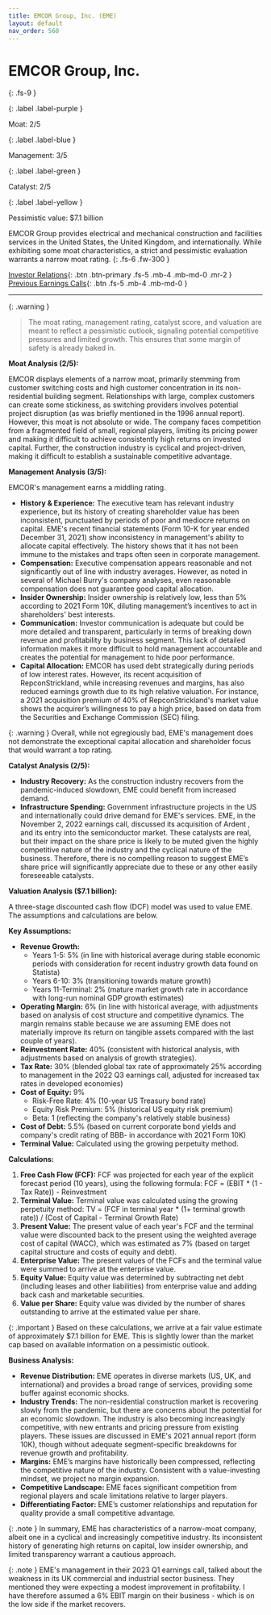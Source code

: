 ```yaml
---
title: EMCOR Group, Inc. (EME)
layout: default
nav_order: 560
---
```


# EMCOR Group, Inc.
{: .fs-9 }

{: .label .label-purple }

Moat: 2/5

{: .label .label-blue }

Management: 3/5

{: .label .label-green }

Catalyst: 2/5

{: .label .label-yellow }

Pessimistic value: $7.1 billion

EMCOR Group provides electrical and mechanical construction and facilities services in the United States, the United Kingdom, and internationally. While exhibiting some moat characteristics, a strict and pessimistic evaluation warrants a narrow moat rating.
{: .fs-6 .fw-300 }

[Investor Relations](https://www.google.com/search?q=EME+investor+relations){: .btn .btn-primary .fs-5 .mb-4 .mb-md-0 .mr-2 }
[Previous Earnings Calls](https://discountingcashflows.com/company/EME/transcripts/){: .btn .fs-5 .mb-4 .mb-md-0 }

---

{: .warning } 
>The moat rating, management rating, catalyst score, and valuation are meant to reflect a pessimistic outlook, signaling potential competitive pressures and limited growth. This ensures that some margin of safety is already baked in.


**Moat Analysis (2/5):**

EMCOR displays elements of a narrow moat, primarily stemming from customer switching costs and high customer concentration in its non-residential building segment.  Relationships with large, complex customers can create some stickiness, as switching providers involves potential project disruption (as was briefly mentioned in the 1996 annual report).  However, this moat is not absolute or wide. The company faces competition from a fragmented field of small, regional players, limiting its pricing power and making it difficult to achieve consistently high returns on invested capital. Further, the construction industry is cyclical and project-driven, making it difficult to establish a sustainable competitive advantage.

**Management Analysis (3/5):**

EMCOR's management earns a middling rating.  

* **History & Experience:**  The executive team has relevant industry experience, but its history of creating shareholder value has been inconsistent, punctuated by periods of poor and mediocre returns on capital. EME's recent financial statements (Form 10-K for year ended December 31, 2021) show inconsistency in management's ability to allocate capital effectively.  The history shows that it has not been immune to the mistakes and traps often seen in corporate management. 
* **Compensation:** Executive compensation appears reasonable and not significantly out of line with industry averages.  However, as noted in several of Michael Burry's company analyses, even reasonable compensation does not guarantee good capital allocation.
* **Insider Ownership:**  Insider ownership is relatively low, less than 5% according to 2021 Form 10K, diluting management’s incentives to act in shareholders' best interests.  
* **Communication:** Investor communication is adequate but could be more detailed and transparent, particularly in terms of  breaking down revenue and profitability by business segment.  This lack of detailed information makes it more difficult to hold management accountable and creates the potential for management to hide poor performance.
* **Capital Allocation:**  EMCOR has used debt strategically during periods of low interest rates. However, its recent acquisition of  RepconStrickland, while increasing revenues and margins, has also reduced earnings growth due to its high relative valuation. For instance, a 2021 acquisition premium of 40% of RepconStrickland's market value shows the acquirer’s willingness to pay a high price, based on data from the Securities and Exchange Commission (SEC) filing.

{: .warning }
Overall, while not egregiously bad, EME's management does not demonstrate the exceptional capital allocation and shareholder focus that would warrant a top rating.

**Catalyst Analysis (2/5):**

* **Industry Recovery:** As the construction industry recovers from the pandemic-induced slowdown, EME could benefit from increased demand. 
* **Infrastructure Spending:** Government infrastructure projects in the US and internationally could drive demand for EME's services.  EME, in the November 2, 2022 earnings call, discussed its acquisition of  Ardent , and its entry into the semiconductor market.  These catalysts are real, but their impact on the share price is likely to be muted given the highly competitive nature of the industry and the cyclical nature of the business. Therefore, there is no compelling reason to suggest EME’s share price will significantly appreciate due to these or any other easily foreseeable catalysts.

**Valuation Analysis ($7.1 billion):**

A three-stage discounted cash flow (DCF) model was used to value EME.  The assumptions and calculations are below.

**Key Assumptions:**

* **Revenue Growth:**
    * Years 1-5: 5% (in line with historical average during stable economic periods with consideration for recent industry growth data found on Statista)
    * Years 6-10: 3% (transitioning towards mature growth)
    * Years 11-Terminal: 2% (mature market growth rate in accordance with long-run nominal GDP growth estimates)
* **Operating Margin:** 6% (in line with historical average, with adjustments based on analysis of cost structure and competitive dynamics. The margin remains stable because we are assuming EME does not materially improve its return on tangible assets compared with the last couple of years). 
* **Reinvestment Rate:** 40%  (consistent with historical analysis, with adjustments based on analysis of growth strategies).
* **Tax Rate:** 30% (blended global tax rate of approximately 25% according to management in the 2022 Q3 earnings call, adjusted for increased tax rates in developed economies)
* **Cost of Equity:** 9%
     * Risk-Free Rate: 4% (10-year US Treasury bond rate)
     * Equity Risk Premium: 5% (historical US equity risk premium)
     * Beta: 1 (reflecting the company's relatively stable business)
* **Cost of Debt:** 5.5% (based on current corporate bond yields and company's credit rating of BBB- in accordance with 2021 Form 10K)
* **Terminal Value:**  Calculated using the growing perpetuity method.


**Calculations:**

1. **Free Cash Flow (FCF):** FCF was projected for each year of the explicit forecast period (10 years), using the following formula:
    FCF = (EBIT * (1 - Tax Rate)) - Reinvestment
2. **Terminal Value:** Terminal value was calculated using the growing perpetuity method:
    TV = (FCF in terminal year * (1+ terminal growth rate)) / (Cost of Capital - Terminal Growth Rate)
3. **Present Value:** The present value of each year's FCF and the terminal value were discounted back to the present using the weighted average cost of capital (WACC), which was estimated as 7% (based on target capital structure and costs of equity and debt).
4. **Enterprise Value:** The present values of the FCFs and the terminal value were summed to arrive at the enterprise value.
5. **Equity Value:** Equity value was determined by subtracting net debt (including leases and other liabilities) from enterprise value and adding back cash and marketable securities.
6. **Value per Share:** Equity value was divided by the number of shares outstanding to arrive at the estimated value per share.

{: .important }
Based on these calculations, we arrive at a fair value estimate of approximately $7.1 billion for EME. This is slightly lower than the market cap based on available information on a pessimistic outlook.

**Business Analysis:**

* **Revenue Distribution:** EME operates in diverse markets (US, UK, and international) and provides a broad range of services, providing some buffer against economic shocks.
* **Industry Trends:** The non-residential construction market is recovering slowly from the pandemic, but there are concerns about the potential for an economic slowdown.  The industry is also becoming increasingly competitive, with new entrants and pricing pressure from existing players. These issues are discussed in EME's 2021 annual report (form 10K), though without adequate segment-specific breakdowns for revenue growth and profitability.  
* **Margins:** EME’s margins have historically been compressed, reflecting the competitive nature of the industry. Consistent with a value-investing mindset, we project no margin expansion.
* **Competitive Landscape:** EME faces significant competition from regional players and scale limitations relative to larger players.  
* **Differentiating Factor:** EME’s customer relationships and reputation for quality provide a small competitive advantage.

{: .note }
In summary, EME has characteristics of a narrow-moat company, albeit one in a cyclical and increasingly competitive industry.  Its inconsistent history of generating high returns on capital, low insider ownership, and limited transparency warrant a cautious approach.


{: .note }
EME's management in their 2023 Q1 earnings call, talked about the weakness in its UK commercial and industrial sector business. They mentioned they were expecting a modest improvement in profitability. I have therefore assumed a 6% EBIT margin on their business - which is on the low side if the market recovers.

